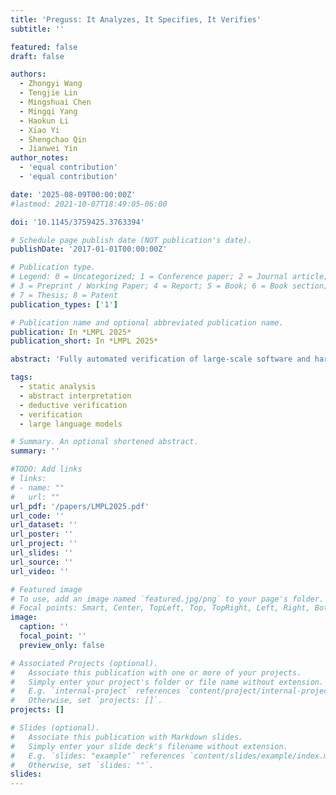 ```yaml
---
title: 'Preguss: It Analyzes, It Specifies, It Verifies'
subtitle: ''

featured: false
draft: false

authors:
  - Zhongyi Wang
  - Tengjie Lin
  - Mingshuai Chen
  - Mingqi Yang
  - Haokun Li
  - Xiao Yi
  - Shengchao Qin
  - Jianwei Yin
author_notes:
  - 'equal contribution'
  - 'equal contribution'

date: '2025-08-09T00:00:00Z'
#lastmod: 2021-10-07T18:49:05-06:00

doi: '10.1145/3759425.3763394'

# Schedule page publish date (NOT publication's date).
publishDate: '2017-01-01T00:00:00Z'

# Publication type.
# Legend: 0 = Uncategorized; 1 = Conference paper; 2 = Journal article;
# 3 = Preprint / Working Paper; 4 = Report; 5 = Book; 6 = Book section;
# 7 = Thesis; 8 = Patent
publication_types: ['1']

# Publication name and optional abbreviated publication name.
publication: In *LMPL 2025*
publication_short: In *LMPL 2025*

abstract: 'Fully automated verification of large-scale software and hardware systems is arguably the holy grail of formal methods. Large language models (LLMs) have recently demonstrated their potential for enhancing the degree of automation in formal verification by, e.g., generating formal specifications as essential to deductive verification, yet exhibit poor scalability due to context-length limitations and, more importantly, the difficulty of inferring complex, interprocedural specifications. This paper outlines <span style="font-variant:small-caps;">Preguss</span> -- a modular, fine-grained framework for automating the generation and refinement of formal specifications. <span style="font-variant:small-caps;">Preguss</span> synergizes between static analysis and deductive verification by orchestrating two components: (i) potential runtime error (RTE)-guided construction and prioritization of verification units, and (ii) LLM-aided synthesis of interprocedural specifications at the unit level. We envisage that <span style="font-variant:small-caps;">Preguss</span> paves a compelling path towards the automated verification of large-scale programs.'

tags:
  - static analysis
  - abstract interpretation
  - deductive verification
  - verification
  - large language models

# Summary. An optional shortened abstract.
summary: ''

#TODO: Add links
# links:
# - name: ""
#   url: ""
url_pdf: '/papers/LMPL2025.pdf'
url_code: ''
url_dataset: ''
url_poster: ''
url_project: ''
url_slides: ''
url_source: ''
url_video: ''

# Featured image
# To use, add an image named `featured.jpg/png` to your page's folder.
# Focal points: Smart, Center, TopLeft, Top, TopRight, Left, Right, BottomLeft, Bottom, BottomRight.
image:
  caption: ''
  focal_point: ''
  preview_only: false

# Associated Projects (optional).
#   Associate this publication with one or more of your projects.
#   Simply enter your project's folder or file name without extension.
#   E.g. `internal-project` references `content/project/internal-project/index.md`.
#   Otherwise, set `projects: []`.
projects: []

# Slides (optional).
#   Associate this publication with Markdown slides.
#   Simply enter your slide deck's filename without extension.
#   E.g. `slides: "example"` references `content/slides/example/index.md`.
#   Otherwise, set `slides: ""`.
slides:
---
```


<!-- {{% callout note %}}
Click the _Cite_ button above to demo the feature to enable visitors to import publication metadata into their reference management software.
{{% /callout %}} -->
